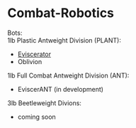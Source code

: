 # Combat-Robotics
Bots:  
1lb Plastic Antweight Division (PLANT):
- [Eviscerator](Eviscerator_(PLANT).md)
- Oblivion

1lb Full Combat Antweight Division (ANT):
- EviscerANT (in development)

3lb Beetleweight Divions:
- coming soon
